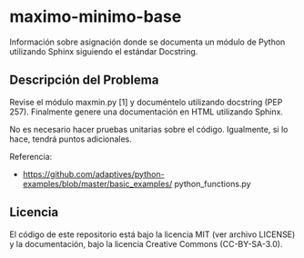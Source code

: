 # maximo-minimo-base
Información sobre asignación donde se documenta un módulo de Python utilizando Sphinx siguiendo el estándar Docstring.

## Descripción del Problema
Revise el módulo maxmin.py [1] y documéntelo utilizando docstring (PEP 257).
Finalmente genere una documentación en HTML utilizando Sphinx.

No es necesario hacer pruebas unitarias sobre el código.
Igualmente, si lo hace, tendrá puntos adicionales.

Referencia:
* https://github.com/adaptives/python-examples/blob/master/basic_examples/
python_functions.py

## Licencia
El código de este repositorio está bajo la licencia MIT (ver archivo LICENSE)
y la documentación, bajo la licencia Creative Commons (CC-BY-SA-3.0).
